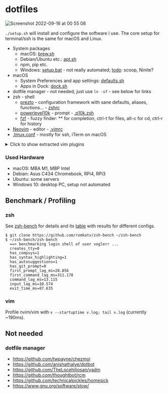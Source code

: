 # dotfiles

![Screenshot 2022-09-16 at 00 55 08](https://user-images.githubusercontent.com/493741/190522650-8db76278-8e36-445d-9ba3-4fc699a14683.png)

`./setup.sh` will install and configure the software I use. The core setup for terminal/ssh is the same for macOS and Linux.

- System packages
  - macOS: [brew.sh](https://github.com/vogler/dotfiles/blob/master/install/macos/brew.sh)
  - Debian/Ubuntu etc.: [apt.sh](https://github.com/vogler/dotfiles/blob/master/install/apt.sh)
  - npm, pip etc.
  - Windows: [setup.bat](https://github.com/vogler/dotfiles/blob/master/setup.bat) - not really automated; [todo](https://www.slant.co/topics/1843/~windows-package-managers): scoop, Ninite?
- macOS
  - System Preferences and app settings: [defaults.sh](https://github.com/vogler/dotfiles/blob/master/install/macos/defaults.sh)
  - Apps in Dock: [dock.sh](https://github.com/vogler/dotfiles/blob/master/install/macos/dock.sh)
- dotfile manager - not needed, just use `ln -sf` - see below for links
- zsh - shell
  - [prezto](https://github.com/sorin-ionescu/prezto) - configuration framework with sane defaults, aliases, functions... - [zshrc](https://github.com/vogler/prezto/blob/master/runcoms/zshrc)
  - [powerlevel10k](https://github.com/romkatv/powerlevel10k) - prompt - [.p10k.zsh](https://github.com/vogler/dotfiles/blob/master/.p10k.zsh)
  - [fzf](https://github.com/junegunn/fzf) - fuzzy finder: ** for completion, ctrl-t for files, alt-c for cd, ctrl-r for history
- [Neovim](https://neovim.io/) - editor - [.vimrc](https://github.com/vogler/dotfiles/blob/master/.vimrc)
- [.tmux.conf](https://github.com/vogler/dotfiles/blob/master/.tmux.conf) - mostly for ssh, iTerm on macOS

<details>
  <summary>Click to show extracted vim plugins</summary>

  - https://github.com/tpope/vim-sensible - Defaults everyone can agree on
  - https://github.com/tpope/vim-fugitive - provides :G (:Git), :GMove, :GBrowse etc.
  - https://github.com/tpope/vim-rhubarb - GitHub extension for fugitive.vim: :GBrowse, omni-complete issues etc. in commit messages
  - https://github.com/tpope/vim-endwise - end certain structures (if, do, etc.) automatically
  - https://github.com/tpope/vim-surround - add/change/delete surrounding parentheses, brackets, quotes, XML tags
  - https://github.com/tpope/vim-repeat - make . also repeat plugin maps instead of just native commands
  - https://github.com/tpope/vim-eunuch - UNIX shell commands :Delete, :Move, :SudoWrite etc.
  - https://github.com/tpope/vim-unimpaired - Pairs of handy bracket mappings
  - https://github.com/tpope/vim-rsi - Readline key bindings in insert mode
  - https://github.com/tpope/vim-obsession - cont. updated session files; :Obsess starts recording, load with -S or :source
  - https://github.com/tpope/vim-vinegar - file browser enhancements (- opens netrw), - goes up one directory but keeps file focused (enter to go back)
  - https://github.com/tpope/vim-speeddating - increment (C-A) / decrement (C-X) for date/time formats
  - https://github.com/tpope/vim-jdaddy - JSON text objects (aj, ij) and pretty printing (gqaj)
  - https://github.com/tpope/vim-dispatch - Asynchronous build and test dispatcher :Make
  - https://github.com/tpope/vim-dadbod - interface for many databases :DB postgresql:///foobar, :DB sqlite:myfile.sqlite3 select count(*) from widgets
  - https://github.com/tomtom/tcomment_vim
  - https://github.com/scrooloose/nerdtree
  - https://github.com/Xuyuanp/nerdtree-git-plugin
  - https://github.com/majutsushi/tagbar - sidebar with outline viewer / ctags of current file
  - https://github.com/kien/ctrlp.vim - Fuzzy file, buffer, mru, tag, etc finder
  - https://github.com/mileszs/ack.vim - ag search results in quickfix window
  - https://github.com/ojroques/vim-oscyank - SSH: also copy to client clipboard
  - https://github.com/google/vim-searchindex - display number of search matches & index of a current match
  - https://github.com/flazz/vim-colorschemes - colorscheme pack including solarized
  - https://github.com/altercation/vim-colors-solarized - :colorscheme solarized (overwrites the above?)
  - https://github.com/mhinz/vim-startify - start screen (if opened without arg) instead of empty buffer with MRU, bookmarks, sessions
  - https://github.com/simnalamburt/vim-mundo - undo tree visualizer, fork of Gundo, :MundoToggle TODO init error: A supported python version was not found.
  - https://github.com/junegunn/vim-peekaboo - shows contents of registers on the right in sidebar on \" and @ in normal mode and C-r in insert mode
  - https://github.com/junegunn/goyo.vim' - distraction-free writing
  - https://github.com/junegunn/limelight.vim' - only do syntax highlighting for current paragraph
  - https://github.com/junegunn/rainbow_parentheses.vim' - same color for same bracket pairs
  - https://github.com/junegunn/gv.vim' - :GV opens git commit browser, :GV! only commits for current file, :GV? fills location list the revisions of current file, can be used in visual mode to work on just lines
  - https://github.com/vim-airline/vim-airline - status line with multiple sections and support for many plugins
  - https://github.com/vim-airline/vim-airline-themes - :AirlineTheme solarized
  - https://github.com/airblade/vim-gitgutter - git diff markers in sign column; jump to next hunk with ]c, stage hunk with ,hs, undo with ,hu
  - https://github.com/chaoren/vim-wordmotion - more useful word motions incl. camel case, upper/lowercase, hex, numbers etc.
  - https://github.com/unblevable/quick-scope - highlight unique character to find in each word
  - https://github.com/Lokaltog/vim-easymotion - highlights targets to jump to, e.g. ,,w forward word, ,,j down line
  - https://github.com/matze/vim-move - A-k/A-j move line/selection up/down; A-h/A-l move char/selection left/right
  - https://github.com/wellle/targets.vim - text objects for pair, quote, separator, argument, tag
  - https://github.com/michaeljsmith/vim-indent-object - text object for LOC at the same indent level: ii (inner indentation level), ai (incl. line above), iI, aI; e.g. vii
  - https://github.com/vim-scripts/DeleteTrailingWhitespace - :DeleteTrailingWhitespace
  - https://github.com/machakann/vim-swap - swap delimited items; g< left, g> right, gs interactive (h, l, j, k, 1-9, g/G group/ungroup, s sort, r reverse)
  - https://github.com/mg979/vim-visual-multi - multiple cursors; add word with C-n, n/N next/prev, [/] select cursor, q skip, Q remove, tab to switch cursor (normal) and extend (visual) mode
  - https://github.com/wakatime/vim-wakatime - automatic time tracking and metrics, wakatime.com
  - https://github.com/junegunn/vim-easy-align - ga EasyAlign, vipga= (visual inner paragraph align around =), gaii2& (align around 2nd & on inner indentation level)
  - https://github.com/chrisbra/csv.vim - CSV editor, :CSVSort, :MoveColumn
  - https://github.com/gabrielelana/vim-markdown - syntax highlighting for GitHub Markdown flavor
  - https://github.com/SidOfc/mkdx - functions for lists, checkboxes, code, shortcuts, headers, links
  - https://github.com/iamcco/markdown-preview.nvim' - :MarkdownPreview opens in browser with synchronized scrolling - at some point did not open anything anymore, using `yarn install` instead of the above fixed it - https://github.com/iamcco/markdown-preview.nvim/issues/188
  - https://github.com/lervag/vimtex - tex
  - https://github.com/kchmck/vim-coffee-script - coffee
  - https://github.com/leafgarland/typescript-vim - syntax files
  - https://github.com/Quramy/tsuquyomi - client for TSServer: Completion, Navigate, etc.
  - https://github.com/idris-hackers/idris-vim - idris
  - https://github.com/FStarLang/VimFStar - fstar
  - https://github.com/lambdatoast/elm.vim - elm
</details>

### Used Hardware

- macOS: MBA M1, MBP Intel
- Debian: Asus C434 Chromebook, RPi4, RPi3
- Ubuntu: some servers
- Windows 10: desktop PC, setup not automated

## Benchmark / Profiling

### zsh

See [zsh-bench](https://github.com/romkatv/zsh-bench) for details and its [table](https://github.com/romkatv/zsh-bench/blob/master/doc/linux-desktop.md) with results for different configs.

```console
$ git clone https://github.com/romkatv/zsh-bench ~/zsh-bench
$ ~/zsh-bench/zsh-bench
  ==> benchmarking login shell of user voglerr ...
  creates_tty=0
  has_compsys=1
  has_syntax_highlighting=1
  has_autosuggestions=1
  has_git_prompt=0
  first_prompt_lag_ms=28.856
  first_command_lag_ms=311.178
  command_lag_ms=13.115
  input_lag_ms=10.574
  exit_time_ms=87.635
```

### vim

Profile nvim/vim with `v --startuptime v.log; tail v.log` (currently ~190ms).

## Not needed
### dotfile manager

- https://github.com/twpayne/chezmoi
- https://github.com/anishathalye/dotbot
- https://github.com/TheLocehiliosan/yadm
- https://github.com/thoughtbot/rcm
- https://github.com/technicalpickles/homesick
- https://www.gnu.org/software/stow/
